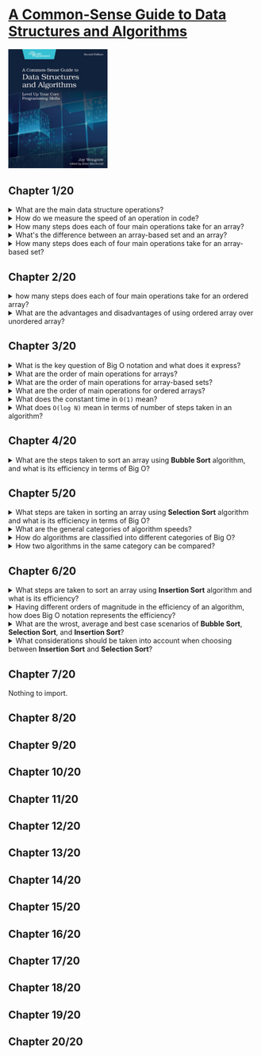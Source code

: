 # [A Common-Sense Guide to Data Structures and Algorithms](#)
<img alt="A Common-Sense Guide to Data Structures and Algorithms" src="../covers/9781680507225.jpg" width="200"/>

## Chapter 1/20

<details>
<summary>What are the main data structure operations?</summary>

> - Read
> - Search
> - Insert
> - Delete

> Origin:
> - 1

> References:
---
</details>

<details>
<summary>How do we measure the speed of an operation in code?</summary>

> We can measure the speed of an operation in terms of how many computational steps it takes.

> Origin:
> - 1

> References:
---
</details>

<details>
<summary>How many steps does each of four main operations take for an array?</summary>

> **Read:** Computers read an array in just one step.
>
> **Search:** To Search for a value within an array, computers have no choice but to inspect each cell one at a time.
> This algorithm is called **linear search**.
>
> **Insert:** Inserting data in an array can take N+1 steps for an array containing N elements.
> This is because in the worst case scenario we need to shift all N elements over, and then finally execute the insertion step.
>
> **Delete:** For an array containing N elements, the maximum number of steps that deletion would take is N steps.
> This is because we need one deletion and N-1 shifts.

> Origin:
> - 1

> References:
---
</details>

<details>
<summary>What's the difference between an array-based set and an array?</summary>

> The only difference between array-based set and an array is that the set never allows duplicate values to be inserted into it.

> Origin:
> - 1

> References:
---
</details>

<details>
<summary>How many steps does each of four main operations take for an array-based set?</summary>

> **Reading:** Reading from an array-based set is exactly as reading from an array, it takes just one step for a computer to look up what's contained within a particular index.
>
> **Search:** Searching an array-based set also turns out to be no different than searching an array, it takes up to N steps to search for a value within an array-based set.
>
> **Delete:** Deletion is also identical between an array-based set and an array.
> In the worst case scenario, it takes N steps to delete a value within an array-based set.
>
> **Insert:** Insertion, however is different between arrays and array-based set.
> With an array it takes N shifts and one insertion step.
> With an array-based set however, every insertion first requires a search to check for existence of a duplicate.
> Insertion into the end of an array-based set will take up to N steps to search and one step for the actual insertion, which takes N+1 steps in total.
> In the worst case scenario, inserting a value at the beginning of an array-based set takes N steps to look up for duplicates,
> and N steps to shift all the data to the right, and one last final step to insert the new value.
> That's total of 2N+1 steps.

> Origin:
> - 1

> References:
---
</details>

## Chapter 2/20

<details>
<summary>how many steps does each of four main operations take for an ordered array?</summary>

> **Read:** Same as array and array-based set.
>
> **Delete:** Same as array and array-based set.
>
> **Insert:** In terms of N, it takes N elements in an ordered array, the insertion takes N+2 steps in total, no matter where in the ordered array the new value ends up.
> If the value ends up toward the beginning of the ordered array, we have fewer comparisons and more shifts.
> If the value ends up toward the end, we get more comparisons but fewer shifts.
>
> **Search:** Searching can be applied to ordered array using different algorithms.
> Using **linear search** algorithm, the operation can be stopped early when the value is found.
> Using **binary search** algorithm, it would take only one more step to search each time data set grows twice.

> Origin:
> - 1

> References:
---
</details>

<details>
<summary>What are the advantages and disadvantages of using ordered array over unordered array?</summary>

> Within an ordered array, we can stop a **linear search** early even if the value isn't contained within the array as soon as we reach a value with a higher order.
>
> *pseudocode for C++*
> ```cpp
> iterator linear_search(array, search_value)
> {
>     for (iter = array.begin(); iter != array.end() && *iter >= search_value; ++*iter)
>         if (*iter == search_value)
>             return iter;
>     return nullptr;
> }
> ``````
>
> Though, using an ordered array we can also use **binary search** to attempt a search much faster!
>
> ```cpp
> iterator binary_search(array, search_value)
> {
>     lower_bound = array.begin();
>     upper_bound = array.end() - 1;
> 
>     while (lower_bound <= upper_bound)
>     {
>         midpoint = (upper_bound + lower_bound) / 2;
>         midpoint_value = array[midpoint];
> 
>         if (search_value == midpoint_value)
>             return midpoiont;
>         else if (search_value > midpoint_value)
>             upper_bound = midpoint - 1;
>         else if (search_value < midpoint_value)
>             lower_bound = midpoint + 1;
>     }
> 
>     return nullptr;
> }
> ``````

> Origin:
> - 2

> References:
---
</details>

## Chapter 3/20

<details>
<summary>What is the key question of Big O notation and what does it express?</summary>

> The key question of Big O notation is if there are N data elements, how may steps will the algorithm take?
> Big O tells the story of how much the number of step increases as the data changes.

> Origin:
> - 3

> References:
---
</details>

<details>
<summary>What are the order of main operations for arrays?</summary>

> **Read:** it would take 1 step to read from an array, so it is `O(1)`.
> **Search:** it would take N steps to search through an array, so it is `O(N)`.
> **Insert:** it would take N+1 steps to insert into an array in the worst case scenario, so it is `O(N)`.
> **Delete:** it would take N steps to delete from an array, so it is `O(N)`.

> Origin:
> - 3

> References:
---
</details>

<details>
<summary>What are the order of main operations for array-based sets?</summary>

> **Read:** same as arrays, it would take 1 step to read from an array-based set, so it is `O(1)`.
> **Search:** same as arrays it would take N steps to search through an array-based set, so it is `O(N)`.
> **Insert:** it would take N steps to search first and N steps to insert into an array in the worst case scenario, so it is `O(N)`.
> **Delete:** same as arrays it would take N steps to delete from an array-based set, so it is `O(N)`.

> Origin:
> - 3

> References:
---
</details>

<details>
<summary>What are the order of main operations for ordered arrays?</summary>

> **Read:** same as arrays, it would take 1 step to read from an array-based set, so it is `O(1)`.
> **Search:** same as arrays it would take N steps to search through an array-based set, so it is `O(N)`.
> **Insert:** it would take N steps to search first and N steps to insert into an array in the worst case scenario, so it is `O(N)`.
> **Delete:** same as arrays it would take N steps to delete from an array-based set, so it is `O(N)`.

> Origin:
> - 3

> References:
---
</details>

<details>
<summary>What does the constant time in <code>O(1)</code> mean?</summary>

> In constant time efficiency no matter how many elements exist, the operation always takes one step.

> Origin:
> - 3

> References:
---
</details>

<details>
<summary>What does <code>O(log N)</code> mean in terms of number of steps taken in an algorithm?</summary>

> `O(log N)` means the algorithm takes as many steps as it takes to keep halving the data elements until we remain with 1.

> Origin:
> - 3

> References:
---
</details>

## Chapter 4/20

<details>
<summary>What are the steps taken to sort an array using <b>Bubble Sort</b> algorithm, and what is its efficiency in terms of Big O?</summary>

> 1. Point to two first consecutive values in the array.
> 2. If the two items are out of order, swap them.
> 3. Move pointers one cell to the right.
> 4. Repeat steps 1 through 3 until we reach the end of the array.
> 5. Move back the two pointers back to the first two values of the array, and execute another pass-through of the array until we have a pass-through in which we did not perform any swaps.
>
> Initial array:
>  4  2  7  1  3
>
> First pass-through: 3 swaps
> (4  2) 7  1  3
> (2  4) 7  1  3    swap
>  2 (4  7) 1  3
>  2  4 (7  1) 3
>  2  4 (1  7) 3    swap
>  2  4  1 (7  3)
>  2  4  1 (3  7)   swap
>
> Second pass-through: 2 swaps
> (2  4) 1  3 |7|
>  2 (4  1) 3 |7|
>  2 (1  4) 3 |7|   swap
>  2  1 (4  3)|7|
>  2  1 (3  4)|7|   swap
>
> Third pass-through: 1 swaps
> (2  1) 3 |4  7|
> (1  2) 3 |4  7|   swap
>  1 (2  3)|4  7|
>
> Fourth pass-through:
> (1  2)|3  4  7|   no swap means end of pass-throughs
>
> Sorted array:
>  1  2  3  4  7
> 
> For N elements we make `(N-1) + (N-2) + ... + 1` comparisons and it worst case scenario we make swap for each comparison,
> making it `N²/2` steps which falls into the `O(N²)` general category.

> Origin:
> - 4

> References:
---
</details>

## Chapter 5/20

<details>
<summary>What steps are taken in sorting an array using <b>Selection Sort</b> algorithm and what is its efficiency in terms of Big O?</summary>

> 1. Step through array from left to right to determine which value has least order and keep track of the lowest value we've encountered so far.
> 2. Once we've determined which index contains the lowest value, swap its value with the first value in pass-through.
> 3. Repeat each pass-through from step 1 and 2 until a pass-through starting at the end of the array is reached.
>
> Initial array:
>  4  2  7  1  3
>
> First pass-through: starting at index 0
> (4) 2  7  1  3        lowest value: 4
>  4 (2) 7  1  3        lowest value: 2
>  4  2 (7) 1  3        lowest value: 2
>  4  2  7 (1) 3        lowest value: 1
>  4  2  7  1 (3)       lowest value: 1
> |1| 2  7  4  3        swap lowest value with the first value in pass-through
>
> Second pass-through: starting at index 1
> |1|(2) 7  4  3        lowest value: 2
> |1| 2 (7) 4  3        lowest value: 2
> |1| 2  7 (4) 3        lowest value: 2
> |1| 2  7  4 (3)       lowest value: 2
> |1  2| 7  4  3        no swap needed as lowest value is already the first value in pass-through
>
> Third pass-through: starting at index 2
> |1  2|(7) 4  3        lowest value: 7
> |1  2| 7 (4) 3        lowest value: 4
> |1  2| 7  4 (3)       lowest value: 3
> |1  2  3| 4  7        swap lowest value with the first value in pass-through
>
> Fourth pass-through: starting at index 3
> |1  2  3|(4) 7        lowest value: 4
> |1  2  3| 4 (7)       lowest value: 4
> |1  2  3  4| 7        no swap needed as lowest value is already the first value in pass-through
>
> Fifth pass-through: starting at index 4
> |1  2  3  4|(7)       pass-through starts at the end of the array
>
> Sorted array:
>  1  2  3  4  7

> Origin:
> - 5

> References:
---
</details>

<details>
<summary>What are the general categories of algorithm speeds?</summary>

> * `O(1)`
> * `O(log N)`
> * `O(N)`
> * `O(N²)`
> * `O(N³)`
> * `O(2ⁿ)`

> Origin:
> - 5

> References:
---
</details>

<details>
<summary>How do algorithms are classified into different categories of Big O?</summary>

> It's enough to identify them by their general category.

> Origin:
> - 5

> References:
---
</details>

<details>
<summary>How two algorithms in the same category can be compared?</summary>

> When two algorithms fall under the same classification of Big O, it doesn't necessarily mean that both algorithms have the same speed.
> Further analysis is required to determine which algorithm is faster.

> Origin:
> - 5

> References:
---
</details>

## Chapter 6/20

<details>
<summary>What steps are taken to sort an array using <b>Insertion Sort</b> algorithm and what is its efficiency?</summary>

> 1. In the first pass-through, remove the value at index 1 and store it in a temporary variable. This will leave a gap at that index.
> 2. Begin shifting by taking each value to the left of the gap and compare it to the value in the temporary variable. If the value to the left of the gap is greater from the temporary variable, we shift that value to the right. As soon as a value with lower order than the temporary value encountered in the array, shifting is over.
> 3. Insert the temporarily removed value into the gap.
> 4. Repeat all steps from 1 to 3 until the pass-through begins at the final index of the array.
>
> Initial array:
>
> First pass-through:
>
> Second pass-through:
>
> Third pass-through:
>
> Sorted array:

> Origin:
> - 6

> References:
---
</details>

<details>
<summary>Having different orders of magnitude in the efficiency of an algorithm, how does Big O notation represents the efficiency?</summary>

> Big O notation only takes into account the highest order of N when we have multiple orders added together.
> `N³+2N²+N+5` is expressed as `O(N³)`.

> Origin:
> - 6

> References:
---
</details>

<details>
<summary>What are the wrost, average and best case scenarios of <b>Bubble Sort</b>, <b>Selection Sort</b>, and <b>Insertion Sort</b>?</summary>

> **Bubble Sort:** worst case `O(N²)`, average case `O(N²)`, best case `O(N²)`.
> **Selection Sort:** worst case `O(N²/2)`, average case `O(N²/2)`, best case `O(N²/2)`.
> **Insertion Sort:** worst case `O(N²)`, average case `O(N²/2)`, best case `O(N)`.

> Origin:
> - 6

> References:
---
</details>

<details>
<summary>What considerations should be taken into account when choosing between <b>Insertion Sort</b> and <b>Selection Sort</b>?</summary>

> In an average case, when an array is randomly sorted, they perform similarly.
> If an array can be assumed to be mostly sorted, then **Insertion Sort** will be a better choice.
> If an array is known to be mostly sorted in reverse order, then **Selection Sort** will be faster.

> Origin:
> - 6

> References:
---
</details>

## Chapter 7/20

Nothing to import.

## Chapter 8/20
## Chapter 9/20
## Chapter 10/20
## Chapter 11/20
## Chapter 12/20
## Chapter 13/20
## Chapter 14/20
## Chapter 15/20
## Chapter 16/20
## Chapter 17/20
## Chapter 18/20
## Chapter 19/20
## Chapter 20/20
